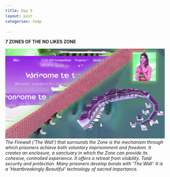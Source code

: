 ```yaml
---
title: Day 5
layout: post
categories: temp

---
```


**7 ZONES OF THE NO LIKES ZONE**

![](/assets/7days/6.png)
_The Firewall ('The Wall') that surrounds the Zone is the mechanism through which prisoners achieve both voluntary imprisonment and freedom. It creates an enclosure, a sanctuary in which the Zone can provide its cohesive, controlled experience. It offers a retreat from visibility. Total security and protection. Many prisoners develop bonds with 'The Wall'.  It is a 'Heartbreakingly Beautiful' technology of sacred importance._
